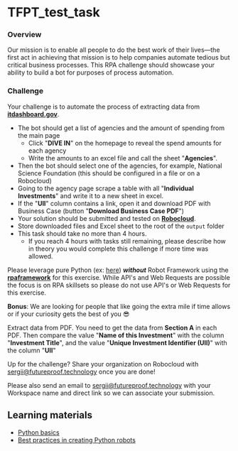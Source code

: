# TFPT_test_task

### Overview

Our mission is to enable all people to do the best work of their lives—the first act in achieving that mission is to help companies automate tedious but critical business processes. This RPA challenge should showcase your ability to build a bot for purposes of process automation.

### Challenge

Your challenge is to automate the process of extracting data from [**itdashboard.gov**](http://itdashboard.gov/).

- The bot should get a list of agencies and the amount of spending from the main page
  - Click "**DIVE IN**" on the homepage to reveal the spend amounts for each agency
  - Write the amounts to an excel file and call the sheet "**Agencies**".
- Then the bot should select one of the agencies, for example, National Science Foundation (this should be configured in a file or on a Robocloud)
- Going to the agency page scrape a table with all "**Individual Investments**" and write it to a new sheet in excel.
- If the "**UII**" column contains a link, open it and download PDF with Business Case (button "**Download Business Case PDF**")
- Your solution should be submitted and tested on [**Robocloud**](https://cloud.robocorp.com/).
- Store downloaded files and Excel sheet to the root of the `output` folder
- This task should take no more than 4 hours.
  - If you reach 4 hours with tasks still remaining, please describe how in theory you would complete this challenge if more time was allowed.

Please leverage pure Python (ex: [here](https://robocorp.com/docs/development-guide/python/python-robot)) **_without_** Robot Framework using the **[rpaframework](https://rpaframework.org/)** for this exercise. While API's and Web Requests are possible the focus is on RPA skillsets so please do not use API's or Web Requests for this exercise.

**Bonus**: We are looking for people that like going the extra mile if time allows or if your curiosity gets the best of you 😎

Extract data from PDF. You need to get the data from **Section A** in each PDF. Then compare the value "**Name of this Investment**" with the column "**Investment Title**", and the value "**Unique Investment Identifier (UII)**" with the column "**UII**"

Up for the challenge? Share your organization on Robocloud with sergii@futureproof.technology once you are done!

Please also send an email to sergii@futureproof.technology with your Workspace name and direct link so we can associate your submission.

## Learning materials

- [Python basics](https://robocorp.com/docs/languages-and-frameworks/python)
- [Best practices in creating Python robots](https://robocorp.com/docs/development-guide/qa-and-best-practices/python-robots)
